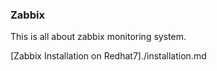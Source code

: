 ### Zabbix

This is all about zabbix monitoring system.

[Zabbix Installation on Redhat7]./installation.md
